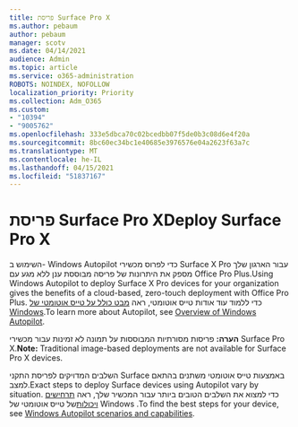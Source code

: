```yaml
---
title: פריסת Surface Pro X
ms.author: pebaum
author: pebaum
manager: scotv
ms.date: 04/14/2021
audience: Admin
ms.topic: article
ms.service: o365-administration
ROBOTS: NOINDEX, NOFOLLOW
localization_priority: Priority
ms.collection: Adm_O365
ms.custom:
- "10394"
- "9005762"
ms.openlocfilehash: 333e5dbca70c02bcedbb07f5de0b3c08d6e4f20a
ms.sourcegitcommit: 8bc60ec34bc1e40685e3976576e04a2623f63a7c
ms.translationtype: MT
ms.contentlocale: he-IL
ms.lasthandoff: 04/15/2021
ms.locfileid: "51837167"
---
```

# <a name="deploy-surface-pro-x"></a><span data-ttu-id="ad3a6-102">פריסת Surface Pro X</span><span class="sxs-lookup"><span data-stu-id="ad3a6-102">Deploy Surface Pro X</span></span>

<span data-ttu-id="ad3a6-103">השימוש ב- Windows Autopilot כדי לפרוס מכשירי Surface X Pro עבור הארגון שלך מספק את היתרונות של פריסה מבוססת ענן ללא מגע עם Office Pro Plus.</span><span class="sxs-lookup"><span data-stu-id="ad3a6-103">Using Windows Autopilot to deploy Surface X Pro devices for your organization gives the benefits of a cloud-based, zero-touch deployment with Office Pro Plus.</span></span> <span data-ttu-id="ad3a6-104">כדי ללמוד עוד אודות טייס אוטומטי, ראה [מבט כולל על טייס אוטומטי של Windows](https://docs.microsoft.com/mem/autopilot/windows-autopilot).</span><span class="sxs-lookup"><span data-stu-id="ad3a6-104">To learn more about Autopilot, see [Overview of Windows Autopilot](https://docs.microsoft.com/mem/autopilot/windows-autopilot).</span></span>

<span data-ttu-id="ad3a6-105">**הערה:** פריסות מסורתיות המבוססות על תמונה לא זמינות עבור מכשירי Surface Pro X.</span><span class="sxs-lookup"><span data-stu-id="ad3a6-105">**Note:** Traditional image-based deployments are not available for Surface Pro X devices.</span></span>

<span data-ttu-id="ad3a6-106">השלבים המדויקים לפריסת התקני Surface באמצעות טייס אוטומטי משתנים בהתאם למצב.</span><span class="sxs-lookup"><span data-stu-id="ad3a6-106">Exact steps to deploy Surface devices using Autopilot vary by situation.</span></span> <span data-ttu-id="ad3a6-107">כדי למצוא את השלבים הטובים ביותר עבור המכשיר שלך, ראה [תרחישים ויכולות](https://docs.microsoft.com/mem/autopilot/windows-autopilot-scenarios)של טייס אוטומטי של Windows .</span><span class="sxs-lookup"><span data-stu-id="ad3a6-107">To find the best steps for your device, see [Windows Autopilot scenarios and capabilities](https://docs.microsoft.com/mem/autopilot/windows-autopilot-scenarios).</span></span>

